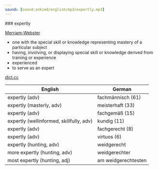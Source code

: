 ```yaml
---
sound: [sound:ankimd/english/mp3/expertly.mp3]
---
```


\### expertly

[Merriam-Webster](https://www.merriam-webster.com/dictionary/expertly)

- one with the special skill or knowledge representing mastery of a particular subject
- having, involving, or displaying special skill or knowledge derived from training or experience
- experienced
- to serve as an expert

[dict.cc](https://www.dict.cc/expertly)

| English        | German       |
| -------------- | ------------ |
| expertly (adv) | fachmännisch (61) |
| expertly (masterly, adv) | meisterhaft (33) |
| expertly (adv) | fachgemäß (15) |
| expertly (wellinformed, skillfully, adv) | kundig (11) |
| expertly (adv) | fachgerecht (8) |
| expertly (adv) | virtuos (6) |
| expertly (hunting, adv) | weidgerecht |
| more expertly (hunting, adv) | weidgerechter |
| most expertly (hunting, adj) | am weidgerechtesten |
